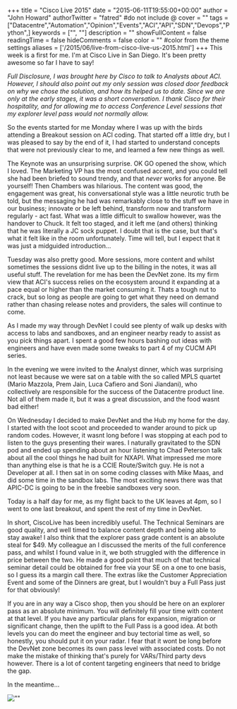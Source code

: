+++
title = "Cisco Live 2015"
date = "2015-06-11T19:55:00+00:00"
author = "John Howard"
authorTwitter = "fatred" #do not include @
cover = ""
tags = ["Datacentre","Automation","Opinion","Events","ACI","API","SDN","Devops","Python",]
keywords = ["", ""]
description = ""
showFullContent = false
readingTime = false
hideComments = false
color = "" #color from the theme settings
aliases = ['/2015/06/live-from-cisco-live-us-2015.html']
+++
This week is a first for me.  I'm at Cisco Live in San Diego.  It's been pretty awesome so far I have to say!

_Full Disclosure, I was brought here by Cisco to talk to Analysts about ACI. However, I should also point out my only session was closed door feedback on why we chose the solution, and how its helped us to date.  Since we are only at the early stages, it was a short conversation.  I thank Cisco for their hospitality, and for allowing me to access Conference Level sessions that my explorer level pass would not normally allow._

So the events started for me Monday where I was up with the birds attending a Breakout session on ACI coding.  That started off a little dry, but I was pleased to say by the end of it, I had started to understand concepts that were not previously clear to me, and learned a few new things as well.  

The Keynote was an unsurprising surprise.  OK GO opened the show, which I loved.  The Marketing VP has the most confused accent, and you could tell she had been briefed to sound trendy, and that _never_ works for anyone. Be yourself! Then Chambers was hilarious.  The content was good, the engagement was great, his conversational style was a little neurotic truth be told, but the messaging he had was remarkably close to the stuff we have in our business; innovate or be left behind, transform now and transform regularly - act fast.  What was a little difficult to swallow however, was the handover to Chuck.  It felt too staged, and it left me (and others) thinking that he was literally a JC sock puppet.  I doubt that is the case, but that's what it felt like in the room unfortunately.  Time will tell, but I expect that it was just a midguided introduction...

Tuesday was also pretty good.  More sessions, more content and whilst sometimes the sessions didnt live up to the billing in the notes, it was all useful stuff. The revelation for me has been the DevNet zone.  Its my firm view that ACI's success relies on the ecosystem around it expanding at a pace equal or higher than the market consuming it.  Thats a tough nut to crack, but so long as people are going to get what they need on demand rather than chasing release notes and providers, the sales will continue to come.

As I made my way through DevNet I could see plenty of walk up desks with access to labs and sandboxes, and an engineer nearby ready to assist as you pick things apart.  I spent a good few hours bashing out ideas with engineers and have even made some tweaks to part 4 of my CUCM API series.

In the evening we were invited to the Analyst dinner, which was surprising not least because we were sat on a table with the so called MPLS quartet (Mario Mazzola, Prem Jain, Luca Cafiero and Soni Jiandani), who collectively are responsible for the success of the Datacentre product line.  Not all of them made it, but it was a great discussion, and the food wasnt bad either!

On Wednesday I decided to make DevNet and the Hub my home for the day.  I started with the loot scoot and proceeded to wander around to pick up random codes.  However, it wasnt long before I was stopping at each pod to listen to the guys presenting their wares. I naturally gravitated to the SDN pod and ended up spending about an hour listening to Chad Peterson talk about all the cool things he had built for NXAPI. What impressed me more than anything else is that he is a CCIE Route/Switch guy. He is not a Developer at all. I then sat in on some coding classes with Mike Maas, and did some time in the sandbox labs. The most exciting news there was that APIC-DC is going to be in the freebie sandboxes very soon.

Today is a half day for me, as my flight back to the UK leaves at 4pm, so I went to one last breakout, and spent the rest of my time in DevNet.

In short, CiscoLive has been incredibly useful.  The Technical Seminars are good quality, and well timed to balance content depth and being able to stay awake! I also think that the explorer pass grade content is an absolute steal for $49.  My colleague an I discussed the merits of the full conference pass, and whilst I found value in it, we both struggled with the difference in price between the two.  He made a good point that much of that technical seminar detail could be obtained for free via your SE on a one to one basis, so I guess its a margin call there. The extras like the Customer Appreciation Event and some of the Dinners are great, but I wouldn't buy a Full Pass just for that obviously!

If you are in any way a Cisco shop, then you should be here on an explorer pass as an absolute minimum. You will definitely fill your time with content at that level.  If you have any particular plans for expansion, migration or significant change, then the uplift to the Full Pass is a good idea.  At both levels you can do meet the engineer and buy tectorial time as well, so honestly, you should put it on your radar.  I fear that it wont be long before the DevNet zone becomes its own pass level with associated costs.  Do not make the mistake of thinking that's purely for VARs/Third party devs however.  There is a lot of content targeting engineers that need to bridge the gap.

In the meantime...  

![""](/img/cisco-live-2015/stay-classy.gif)
